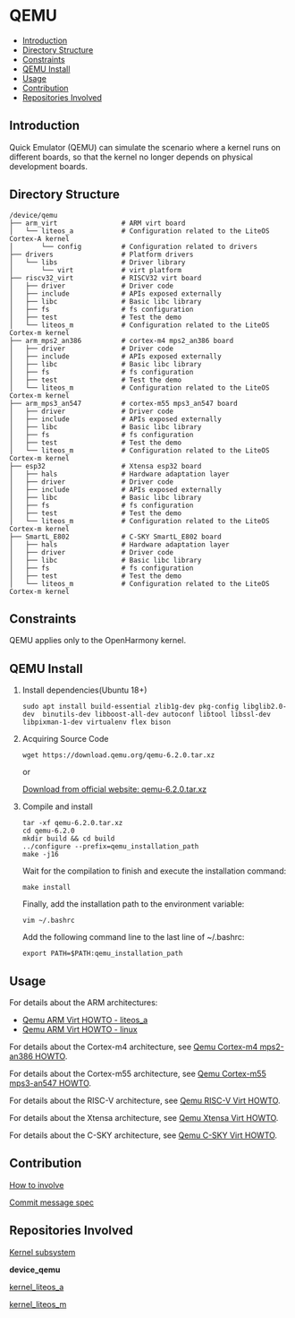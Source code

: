 # QEMU<a name="EN-US_TOPIC_0000001101286951"></a>

-   [Introduction](#section11660541593)
-   [Directory Structure](#section161941989596)
-   [Constraints](#section119744591305)
-   [QEMU Install](#section119744591307)
-   [Usage](#section169045116126)
-   [Contribution](#section169045116136)
-   [Repositories Involved](#section1371113476307)

## Introduction<a name="section11660541593"></a>

Quick Emulator \(QEMU\) can simulate the scenario where a kernel runs on different boards, so that the kernel no longer depends on physical development boards.

## Directory Structure<a name="section161941989596"></a>

```
/device/qemu
├── arm_virt                # ARM virt board
│   └── liteos_a            # Configuration related to the LiteOS Cortex-A kernel
│       └── config          # Configuration related to drivers
├── drivers                 # Platform drivers
│   └── libs                # Driver library
│       └── virt            # virt platform
├── riscv32_virt            # RISCV32 virt board
│   ├── driver              # Driver code
│   ├── include             # APIs exposed externally
│   ├── libc                # Basic libc library
│   ├── fs                  # fs configuration
│   ├── test                # Test the demo
│   └── liteos_m            # Configuration related to the LiteOS Cortex-m kernel
├── arm_mps2_an386          # cortex-m4 mps2_an386 board
│   ├── driver              # Driver code
│   ├── include             # APIs exposed externally
│   ├── libc                # Basic libc library
│   ├── fs                  # fs configuration
│   ├── test                # Test the demo
│   └── liteos_m            # Configuration related to the LiteOS Cortex-m kernel
├── arm_mps3_an547          # cortex-m55 mps3_an547 board
│   ├── driver              # Driver code
│   ├── include             # APIs exposed externally
│   ├── libc                # Basic libc library
│   ├── fs                  # fs configuration
│   ├── test                # Test the demo
│   └── liteos_m            # Configuration related to the LiteOS Cortex-m kernel
├── esp32                   # Xtensa esp32 board
│   ├── hals                # Hardware adaptation layer
│   ├── driver              # Driver code
│   ├── include             # APIs exposed externally
│   ├── libc                # Basic libc library
│   ├── fs                  # fs configuration
│   ├── test                # Test the demo
│   └── liteos_m            # Configuration related to the LiteOS Cortex-m kernel
├── SmartL_E802             # C-SKY SmartL_E802 board
│   ├── hals                # Hardware adaptation layer
│   ├── driver              # Driver code
│   ├── libc                # Basic libc library
│   ├── fs                  # fs configuration
│   ├── test                # Test the demo
│   └── liteos_m            # Configuration related to the LiteOS Cortex-m kernel
```

## Constraints<a name="section119744591305"></a>

QEMU applies only to the OpenHarmony kernel.

## QEMU Install<a name="section119744591307"></a>

1. Install dependencies(Ubuntu 18+)

   ```
   sudo apt install build-essential zlib1g-dev pkg-config libglib2.0-dev  binutils-dev libboost-all-dev autoconf libtool libssl-dev libpixman-1-dev virtualenv flex bison
   ```

2. Acquiring Source Code

   ```
   wget https://download.qemu.org/qemu-6.2.0.tar.xz
   ```

   or

   [Download from official website: qemu-6.2.0.tar.xz](https://download.qemu.org/qemu-6.2.0.tar.xz)

3. Compile and install

   ```
   tar -xf qemu-6.2.0.tar.xz
   cd qemu-6.2.0
   mkdir build && cd build
   ../configure --prefix=qemu_installation_path
   make -j16
   ```

   Wait for the compilation to finish and execute the installation command:

   ```
   make install
   ```

   Finally, add the installation path to the environment variable:

   ```
   vim ~/.bashrc
   ```

   Add the following command line to the last line of ~/.bashrc:

   ```
   export PATH=$PATH:qemu_installation_path
   ```

## Usage<a name="section169045116126"></a>

For details about the ARM architectures:
- [Qemu ARM Virt HOWTO - liteos_a](https://gitee.com/openharmony/device_qemu/blob/HEAD/arm_virt/liteos_a/README.md)
- [Qemu ARM Virt HOWTO - linux](https://gitee.com/openharmony/device_qemu/blob/HEAD/arm_virt/linux/README.md)

For details about the Cortex-m4 architecture, see  [Qemu Cortex-m4 mps2-an386 HOWTO](https://gitee.com/openharmony/device_qemu/blob/HEAD/arm_mps2_an386/README.md).

For details about the Cortex-m55 architecture, see  [Qemu Cortex-m55 mps3-an547 HOWTO](https://gitee.com/openharmony/device_qemu/blob/HEAD/arm_mps3_an547/README.md).

For details about the RISC-V architecture, see  [Qemu RISC-V Virt HOWTO](https://gitee.com/openharmony/device_qemu/blob/HEAD/riscv32_virt/README.md).

For details about the Xtensa architecture, see  [Qemu Xtensa Virt HOWTO](https://gitee.com/openharmony/device_qemu/blob/HEAD/esp32/README.md).

For details about the C-SKY architecture, see  [Qemu C-SKY Virt HOWTO](https://gitee.com/openharmony/device_qemu/blob/HEAD/SmartL_E802/README.md).

## Contribution<a name="section169045116136"></a>

[How to involve](https://gitee.com/openharmony/docs/blob/HEAD/en/contribute/contribution.md)

[Commit message spec](https://gitee.com/openharmony/device_qemu/wikis/Commit%20message%E8%A7%84%E8%8C%83?sort_id=4042860)

## Repositories Involved<a name="section1371113476307"></a>

[Kernel subsystem](https://gitee.com/openharmony/docs/blob/HEAD/en/readme/kernel.md)

**device\_qemu**

[kernel\_liteos\_a](https://gitee.com/openharmony/kernel_liteos_a/blob/HEAD/README.md)

[kernel\_liteos\_m](https://gitee.com/openharmony/kernel_liteos_m/blob/HEAD/README.md)
